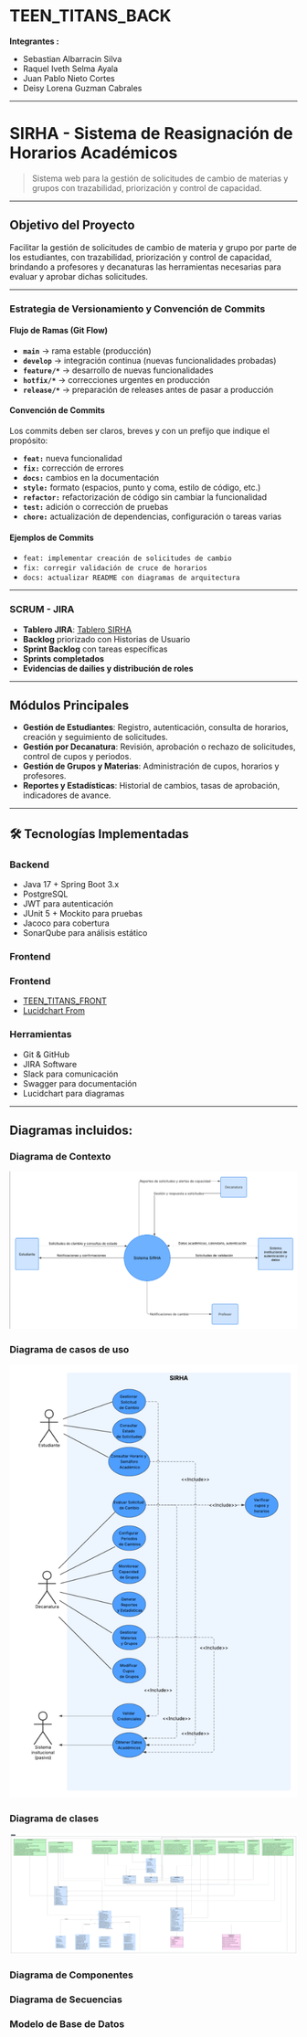 # TEEN_TITANS_BACK

**Integrantes :**
- Sebastian Albarracin Silva
- Raquel Iveth Selma Ayala
- Juan Pablo Nieto Cortes
- Deisy Lorena Guzman Cabrales
  
---

#  SIRHA - Sistema de Reasignación de Horarios Académicos

> Sistema web para la gestión de solicitudes de cambio de materias y grupos con trazabilidad, priorización y control de capacidad.

---

## Objetivo del Proyecto

Facilitar la gestión de solicitudes de cambio de materia y grupo por parte de los estudiantes, con trazabilidad, priorización y control de capacidad, brindando a profesores y decanaturas las herramientas necesarias para evaluar y aprobar dichas solicitudes.

---

### Estrategia de Versionamiento y Convención de Commits

#### Flujo de Ramas (Git Flow)
- **`main`** → rama estable (producción)
- **`develop`** → integración continua (nuevas funcionalidades probadas)
- **`feature/*`** → desarrollo de nuevas funcionalidades
- **`hotfix/*`** → correcciones urgentes en producción
- **`release/*`** → preparación de releases antes de pasar a producción


#### Convención de Commits
Los commits deben ser claros, breves y con un prefijo que indique el propósito:

- **`feat:`** nueva funcionalidad
- **`fix:`** corrección de errores
- **`docs:`** cambios en la documentación
- **`style:`** formato (espacios, punto y coma, estilo de código, etc.)
- **`refactor:`** refactorización de código sin cambiar la funcionalidad
- **`test:`** adición o corrección de pruebas
- **`chore:`** actualización de dependencias, configuración o tareas varias

#### Ejemplos de Commits
- `feat: implementar creación de solicitudes de cambio`
- `fix: corregir validación de cruce de horarios`
- `docs: actualizar README con diagramas de arquitectura`


---

### SCRUM - JIRA
- **Tablero JIRA**: [Tablero SIRHA](https://mail-team-l5ows73z.atlassian.net/jira/software/projects/SCRUM/boards/1?atlOrigin=eyJpIjoiMWM3NTI5N2NjMDQ5NGEwNzkzYjMwZWIzMWI0NzM1NDgiLCJwIjoiaiJ9)
- **Backlog** priorizado con Historias de Usuario
- **Sprint Backlog** con tareas específicas
- **Sprints completados**
- **Evidencias de dailies y distribución de roles**

---
##  Módulos Principales

- **Gestión de Estudiantes**: Registro, autenticación, consulta de horarios, creación y seguimiento de solicitudes.
- **Gestión por Decanatura**: Revisión, aprobación o rechazo de solicitudes, control de cupos y periodos.
- **Gestión de Grupos y Materias**: Administración de cupos, horarios y profesores.
- **Reportes y Estadísticas**: Historial de cambios, tasas de aprobación, indicadores de avance.

---

## 🛠 Tecnologías Implementadas

### Backend
- Java 17 + Spring Boot 3.x
- PostgreSQL
- JWT para autenticación
- JUnit 5 + Mockito para pruebas
- Jacoco para cobertura
- SonarQube para análisis estático

### Frontend
### Frontend
- [TEEN_TITANS_FRONT](https://github.com/JuanPablo990/TEEN_TITANS_FRONT.git)
- [Lucidchart From](https://lucid.app/lucidchart/1ccd2b6c-b8ad-4b9f-941c-f6828e9532d4/edit?view_items=qrGRL0G_4Eiz&invitationId=inv_7ed48e88-6bab-4d4c-9bd2-3f7fd4c4fed7)


### Herramientas
- Git & GitHub
- JIRA Software
- Slack para comunicación
- Swagger para documentación
- Lucidchart para diagramas

---


## **Diagramas incluidos:**



###  Diagrama de Contexto

![img_1.png](docs/imagenes/diagramadecontex.png)

###  Diagrama de casos de uso

![img_1.j](docs/imagenes/casosdeuso.png)

###  Diagrama de clases 

![Diagramaclases.png](docs/imagenes/Diagramaclases.png)

### Diagrama de Componentes


### Diagrama de Secuencias

### Modelo de Base de Datos